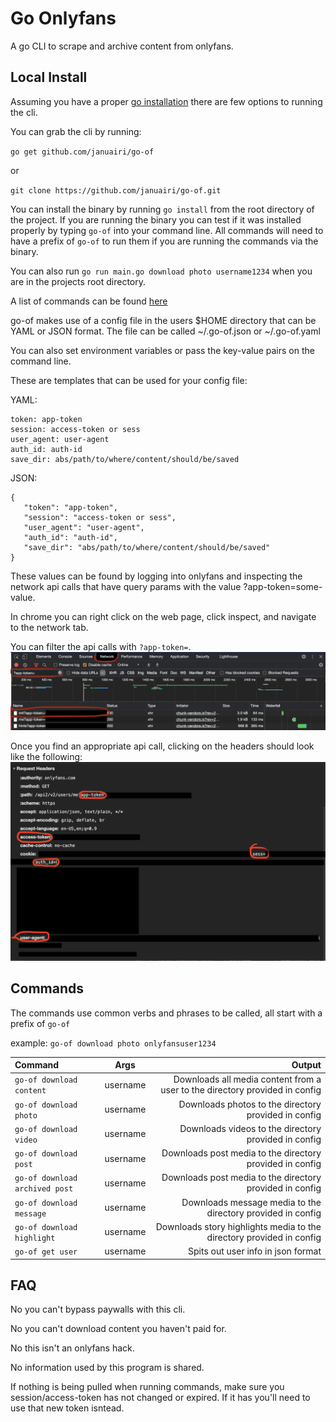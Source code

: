 # Go Onlyfans

A go CLI to scrape and archive content from onlyfans.

## Local Install
Assuming you have a proper [go installation](https://golang.org/doc/install) there are few options to running the cli.

You can grab the cli by running:

`go get github.com/januairi/go-of`

or

`git clone https://github.com/januairi/go-of.git`

You can install the binary by running `go install` from the root directory of the project. If you are running the binary you can test if it was installed properly by typing `go-of` into your command line. All commands will need to have a prefix of `go-of` to run them if you are running the commands via the binary.

You can also run `go run main.go download photo username1234` when you are in the projects root directory. 

A list of commands can be found [here](https://github.com/januairi/go-of/blob/main/README.md#commands)

go-of makes use of a config file in the users $HOME directory that can be YAML or JSON format. The file can be called ~/.go-of.json or ~/.go-of.yaml

You can also set environment variables or pass the key-value pairs on the command line.

These are templates that can be used for your config file:

YAML:
```
token: app-token
session: access-token or sess
user_agent: user-agent
auth_id: auth-id
save_dir: abs/path/to/where/content/should/be/saved
```

JSON:
```
{
   "token": "app-token",
   "session": "access-token or sess",
   "user_agent": "user-agent",
   "auth_id": "auth-id",
   "save_dir": "abs/path/to/where/content/should/be/saved"
}
```

These values can be found by logging into onlyfans and inspecting the network api calls that have query params with the value ?app-token=some-value.

In chrome you can right click on the web page, click inspect, and navigate to the network tab.

You can filter the api calls with `?app-token=`.
![network](examples/network.png "config help")



Once you find an appropriate api call, clicking on the headers should look like the following:
![example](examples/example.png "config help")

## Commands
The commands use common verbs and phrases to be called, all start with a prefix of `go-of`

example: `go-of download photo onlyfansuser1234`

| Command      | Args | Output    |
| :---        |    :----:   |          ---: |
| `go-of download content`       | username       | Downloads all media content from a user to the directory provided in config   |
| `go-of download photo`       | username       | Downloads photos to the directory provided in config   |
| `go-of download video`   | username        | Downloads videos to the directory provided in config      |
| `go-of download post`   | username        | Downloads post media to the directory provided in config      |
| `go-of download archived post`   | username        | Downloads post media to the directory provided in config      |
| `go-of download message`   | username        | Downloads message media to the directory provided in config      |
| `go-of download highlight`   | username        | Downloads story highlights media to the directory provided in config      |
| `go-of get user`   | username        | Spits out user info in json format    |


## FAQ

No you can't bypass paywalls with this cli.

No you can't download content you haven't paid for.

No this isn't an onlyfans hack.

No information used by this program is shared.

If nothing is being pulled when running commands, make sure you session/access-token has not changed or expired. If it has you'll need to use that new token isntead.
